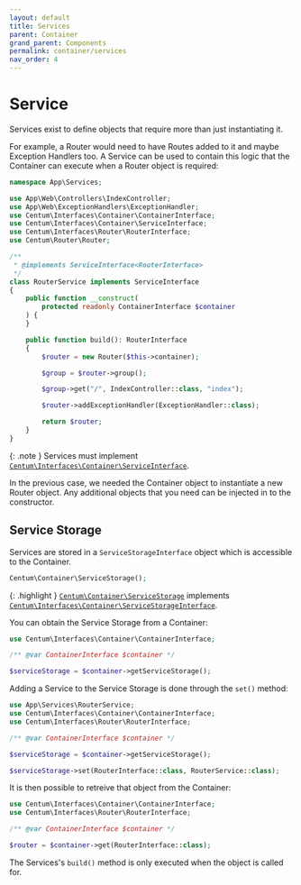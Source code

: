 ```yaml
---
layout: default
title: Services
parent: Container
grand_parent: Components
permalink: container/services
nav_order: 4
---
```




# Service

Services exist to define objects that require more than just instantiating it.

For example, a Router would need to have Routes added to it and maybe Exception Handlers too.
A Service can be used to contain this logic that the Container can execute when a Router object is required:

```php
namespace App\Services;

use App\Web\Controllers\IndexController;
use App\Web\ExceptionHandlers\ExceptionHandler;
use Centum\Interfaces\Container\ContainerInterface;
use Centum\Interfaces\Container\ServiceInterface;
use Centum\Interfaces\Router\RouterInterface;
use Centum\Router\Router;

/**
 * @implements ServiceInterface<RouterInterface>
 */
class RouterService implements ServiceInterface
{
    public function __construct(
        protected readonly ContainerInterface $container
    ) {
    }

    public function build(): RouterInterface
    {
        $router = new Router($this->container);

        $group = $router->group();

        $group->get("/", IndexController::class, "index");

        $router->addExceptionHandler(ExceptionHandler::class);

        return $router;
    }
}
```

{: .note }
Services must implement [`Centum\Interfaces\Container\ServiceInterface`](https://github.com/SidRoberts/centum/blob/development/src/Interfaces/Container/ServiceInterface.php).

In the previous case, we needed the Container object to instantiate a new Router object.
Any additional objects that you need can be injected in to the constructor.



## Service Storage

Services are stored in a `ServiceStorageInterface` object which is accessible to the Container.

```php
Centum\Container\ServiceStorage();
```

{: .highlight }
[`Centum\Container\ServiceStorage`](https://github.com/SidRoberts/centum/blob/development/src/Container/ServiceStorage.php) implements [`Centum\Interfaces\Container\ServiceStorageInterface`](https://github.com/SidRoberts/centum/blob/development/src/Interfaces/Container/ServiceStorageInterface.php).

You can obtain the Service Storage from a Container:

```php
use Centum\Interfaces\Container\ContainerInterface;

/** @var ContainerInterface $container */

$serviceStorage = $container->getServiceStorage();
```

Adding a Service to the Service Storage is done through the `set()` method:

```php
use App\Services\RouterService;
use Centum\Interfaces\Container\ContainerInterface;
use Centum\Interfaces\Router\RouterInterface;

/** @var ContainerInterface $container */

$serviceStorage = $container->getServiceStorage();

$serviceStorage->set(RouterInterface::class, RouterService::class);
```

It is then possible to retreive that object from the Container:

```php
use Centum\Interfaces\Container\ContainerInterface;
use Centum\Interfaces\Router\RouterInterface;

/** @var ContainerInterface $container */

$router = $container->get(RouterInterface::class);
```

The Services's `build()` method is only executed when the object is called for.
